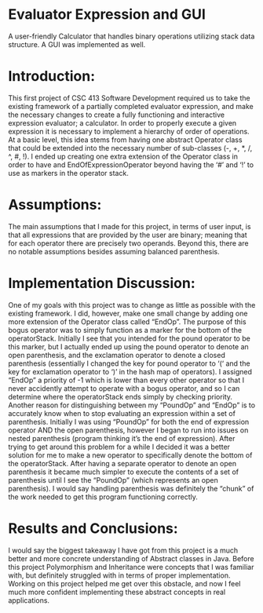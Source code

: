 # Evaluator Expression and GUI

A user-friendly Calculator that handles binary operations utilizing stack data structure. A GUI was implemented as well.

# Introduction:

This first project of CSC 413 Software Development required us to take the existing framework of a partially
completed evaluator expression, and make the necessary changes to create a fully functioning and interactive
expression evaluator; a calculator. In order to properly execute a given expression it is necessary to implement
a hierarchy of order of operations. At a basic level, this idea stems from having one abstract Operator class
that could be extended into the necessary number of sub-classes (-, +, *, /, ^, #,  !). I ended up creating one
extra extension of the Operator class in order to have and EndOfExpressionOperator beyond having the ‘#’ and ‘!’
to use as markers in the operator stack.

# Assumptions:

The main assumptions that I made for this project, in terms of user input, is that all expressions that are
provided by the user are binary; meaning that for each operator there are precisely two operands. Beyond this,
there are no notable assumptions besides assuming balanced parenthesis.

# Implementation Discussion: 

One of my goals with this project was to change as little as possible with the existing framework. I did,
however, make one small change by adding one more extension of the Operator class called “EndOp”. The purpose of
this bogus operator was to simply function as a marker for the bottom of the operatorStack. Initially I see that
you intended for the pound operator to be this marker, but I actually ended up using the pound operator to
denote an open parenthesis, and the exclamation operator to denote a closed parenthesis (essentially I changed
the key for pound operator to ‘(‘ and the key for exclamation operator to ‘)’ in the hash map of operators). I
assigned “EndOp” a priority of -1 which is lower than every other operator so that I never accidently attempt to
operate with a bogus operator, and so I can determine where the operatorStack ends simply by checking priority. 
Another reason for distinguishing between my “PoundOp” and “EndOp” is to accurately know when to stop evaluating
an expression within a set of parenthesis. Initially I was using “PoundOp” for both the end of expression
operator AND the open parenthesis, however I began to run into issues on nested parenthesis (program thinking
it’s the end of expression). After trying to get around this problem for a while I decided it was a better
solution for me to make a new operator to specifically denote the bottom of the operatorStack. After having a
separate operator to denote an open parenthesis it became much simpler to execute the contents of a set of
parenthesis until I see the “PoundOp” (which represents an open parenthesis). I would say handling parenthesis
was definitely the “chunk” of the work needed to get this program functioning correctly.



# Results and Conclusions:

I would say the biggest takeaway I have got from this project is a much better and more concrete understanding
of Abstract classes in Java. Before this project Polymorphism and Inheritance were concepts that I was familiar
with, but definitely struggled with in terms of proper implementation. Working on this project helped me get
over this obstacle, and now I feel much more confident implementing these abstract concepts in real
applications. 


